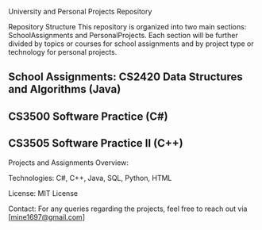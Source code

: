 University and Personal Projects Repository

Repository Structure
This repository is organized into two main sections: SchoolAssignments and PersonalProjects. Each section will be further divided by topics or courses for school assignments and by project type or technology for personal projects.

School Assignments:
CS2420 Data Structures and Algorithms (Java)
  -
CS3500 Software Practice (C#)
  -
CS3505 Software Practice II (C++)
  -

Projects and Assignments Overview:


Technologies:
C#, C++, Java, SQL, Python, HTML


License:
MIT License

Contact:
For any queries regarding the projects, feel free to reach out via [mine1697@gmail.com]
